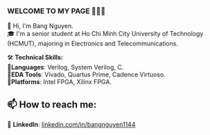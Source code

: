 
### **WELCOME TO MY PAGE** 👏👏👏

👋 Hi, I'm Bang Nguyen. <br>
🎓 I'm a senior student at Ho Chi Minh City University of Technology (HCMUT), majoring in Electronics and Telecommunications. <br>
<!--  🌱 I'm especially interested in ASIC and SoC Design, with a strong focus on IC Design. I’m passionate about developing innovative semiconductor solutions and constantly expanding my knowledge in VLSI and digital system design. <br> 
<br>  -->
🛠️ **Technical Skills:** <br>
🔹**Languages**: Verilog, System Verilog, C. <br>
🔹**EDA Tools**: Vivado, Quartus Prime, Cadence Virtuoso. <br>
🔹**Platforms**: Intel FPGA, Xilinx FPGA. <br>


## 📫 **How to reach me:**

<!-- [![Linkedin](https://github.com/bangnguyen1144/bangnguyen1144/blob/main/Update/linked%20in.png) LinkedIn](https://www.linkedin.com/in/bangnguyen1144/) -->
<!-- [![GitHub](https://github.com/bangnguyen1144/bangnguyen1144/blob/main/Update/github.png) GitHub](https://github.com/bangnguyen1144) -->
<!-- [![Youtube](https://github.com/bangnguyen1144/bangnguyen1144/blob/main/Update/youtube.png) Youtube](https://www.youtube.com/@bangnguyen1122-eee) -->

📌 **LinkedIn**: [linkedin.com/in/bangnguyen1144](https://www.linkedin.com/in/bangnguyen1144/) <br>

<!--
📧 **Email**: [bang.nguyen1144@gmail.com](bang.nguyen1144@gmail.com) <br>
-->

<!-- ## 🔥**Projects:** -->
<!--
<a href="https://github.com/bangnguyen1144/Multicast-Forwarding-with-Trickle">
  <img align="center"
       src="https://github-readme-stats.vercel.app/api/pin/?username=bangnguyen1144&repo=Multicast-Forwarding-with-Trickle&theme=radical&cache_seconds=21600"
       alt="bangnguyen1144/Multicast-Forwarding-with-Trickle" />
</a>

<a href="https://github.com/bangnguyen1144/Multicast-Protocol-for-Low-Power-and-Lossy-Networks">
  <img align="center"
       src="https://github-readme-stats.vercel.app/api/pin/?username=bangnguyen1144&repo=Multicast-Protocol-for-Low-Power-and-Lossy-Networks&theme=gruvbox&cache_seconds=21600&refresh=1"
       alt="bangnguyen1144/Multicast-Protocol-for-Low-Power-and-Lossy-Networks" />
</a>
-->








<!--  radical, merko, gruvbox, tokyonight, onedark, cobalt, synthwave, highcontrast, dracula, monokai, nightowl, prussian, vue, algolia, buefy, blueberry, graywhite, omni, react, jolly, maroongold, yeblu, swift, panda, aura, apprentice, moltack -->


